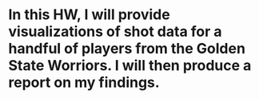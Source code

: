 # In this HW, I will provide visualizations of shot data for a handful of players from the Golden State Worriors. I will then produce a report on my findings.

